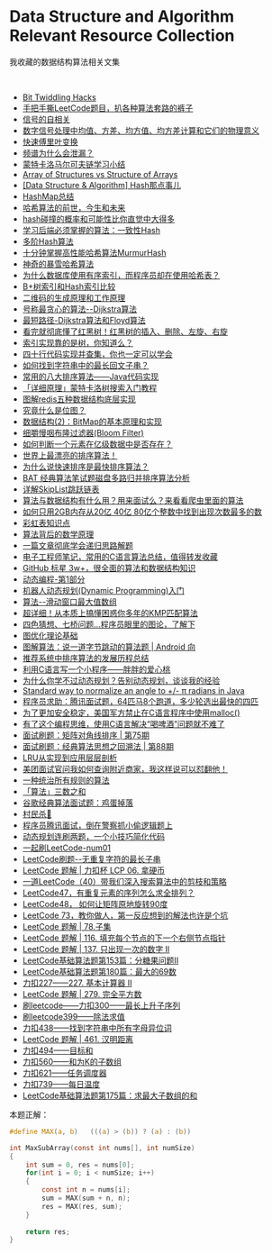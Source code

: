 # Data Structure and Algorithm Relevant Resource Collection
我收藏的数据结构算法相关文集

<br />

- [Bit Twiddling Hacks](http://graphics.stanford.edu/~seander/bithacks.html)
- [手把手撕LeetCode题目，扒各种算法套路的裤子](https://github.com/labuladong/fucking-algorithm)
- [信号的自相关](https://www.toutiao.com/a6820477114291061251/)
- [数字信号处理中均值、方差、均方值、均方差计算和它们的物理意义](https://blog.csdn.net/wordwarwordwar/article/details/63251674)
- [快速傅里叶变换](https://blog.csdn.net/u012531536/article/details/82530285)
- [频谱为什么会泄漏？](https://www.toutiao.com/a6788812208227746317/)
- [蒙特卡洛马尔可夫链学习小结](https://www.toutiao.com/a6822456838559105540/)
- [Array of Structures vs Structure of Arrays](https://blog.csdn.net/ryfdizuo/article/details/9876289)
- [\[Data Structure & Algorithm\] Hash那点事儿](https://www.cnblogs.com/maybe2030/p/4719267.html)
- [HashMap总结](https://www.toutiao.com/a6789806100687356423/)
- [哈希算法的前世，今生和未来](https://www.toutiao.com/i6588799602516820487)
- [hash碰撞的概率和可能性比你直觉中大得多](https://www.toutiao.com/a6814310785477509636/)
- [学习后端必须掌握的算法：一致性Hash](https://www.toutiao.com/a6666428704681361931)
- [多阶Hash算法](https://www.toutiao.com/i6765283491094462988/)
- [十分钟掌握高性能哈希算法MurmurHash](https://www.toutiao.com/a6761801088178848269/)
- [神奇的暴雪哈希算法](https://www.toutiao.com/a6745681287471694340/)
- [为什么数据库使用有序索引，而程序员却在使用哈希表？](https://www.toutiao.com/i6772835169763066375/)
- [B+树索引和Hash索引比较](https://www.toutiao.com/i6621134277289443848)
- [二维码的生成原理和工作原理](https://www.toutiao.com/i6610076801991442958)
- [号称最贪心的算法--Dijkstra算法](https://www.toutiao.com/a6747955740704522760/)
- [最短路径-Dijkstra算法和Floyd算法](https://www.toutiao.com/a6730185114266894856)
- [看完就彻底懂了红黑树！红黑树的插入、删除、左旋、右旋](https://www.toutiao.com/a6771578008592450061/)
- [索引实现靠的是树，你知道么？](https://www.toutiao.com/a6783604636193391108/)
- [四十行代码实现并查集，你也一定可以学会](https://www.toutiao.com/a6821479403835359751/)
- [如何找到字符串中的最长回文子串？](https://blog.csdn.net/csdnnews/article/details/82920678)
- [常用的八大排序算法——Java代码实现](https://www.toutiao.com/i6609876623455945219)
- [「详细原理」蒙特卡洛树搜索入门教程](https://www.toutiao.com/a6788317604403479052/)
- [图解redis五种数据结构底层实现](https://www.toutiao.com/a6767152330870620676/)
- [究竟什么是位图？](https://www.toutiao.com/a6635969936416047629)
- [数据结构(2)：BitMap的基本原理和实现](https://www.toutiao.com/a6750056805243552270/)
- [细嚼慢咽布隆过滤器(Bloom Filter)](https://www.toutiao.com/a6696450926237975051)
- [如何判断一个元素在亿级数据中是否存在？](https://www.toutiao.com/a6660703104977076750)
- [世界上最漂亮的排序算法！](https://www.toutiao.com/a6673821352278884876/)
- [为什么说快速排序是最快排序算法？](https://www.toutiao.com/a6751314863827452429/)
- [BAT 经典算法笔试题磁盘多路归并排序算法分析](https://www.toutiao.com/a6647346600018444813)
- [详解SkipList跳跃链表](https://www.toutiao.com/a6796096424116224516/)
- [算法与数据结构有什么用？用来面试么？来看看爬虫里面的算法](https://www.toutiao.com/a6697564360186790411)
- [如何只用2GB内存从20亿 40亿 80亿个整数中找到出现次数最多的数](https://www.toutiao.com/a6699568003001877000)
- [彩虹表知识点](https://www.toutiao.com/a6700345554993414659)
- [算法背后的数学原理](https://www.toutiao.com/i6531148094367597069/)
- [一篇文章彻底学会递归思路解题](https://www.toutiao.com/a6794029275667235332/)
- [电子工程师笔记，常用的C语言算法总结，值得转发收藏](https://www.toutiao.com/a6707810577844011524)
- [GitHub 标星 3w+，很全面的算法和数据结构知识](https://toutiao.com/group/6720885496702042638/)
- [动态编程-第1部分](https://www.toutiao.com/a6820867901092790787/)
- [机器人动态规划(Dynamic Programming)入门](https://www.toutiao.com/a6822206094392164878/)
- [算法--滑动窗口最大值数组](https://www.toutiao.com/i6723898482559549959)
- [超详细！从本质上搞懂困惑你多年的KMP匹配算法](https://www.toutiao.com/a6798774228393918988/)
- [四色猜想、七桥问题…程序员眼里的图论，了解下](https://www.toutiao.com/i6534572938727784968/)
- [图优化理论基础](https://www.toutiao.com/i6508166080081428995/)
- [图解算法：说一道字节跳动的算法题 | Android 向](https://www.toutiao.com/a6727186302137041416)
- [推荐系统中排序算法的发展历程总结](https://www.toutiao.com/a6742414337744306701/)
- [利用C语言写一个小程序——胖胖的爱心桃](https://www.toutiao.com/a6751694181795627523/)
- [为什么你学不过动态规划？告别动态规划，谈谈我的经验](https://blog.csdn.net/m0_37907797/article/details/103231054)
- [Standard way to normalize an angle to +/- π radians in Java](https://stackoverflow.com/questions/24234609/standard-way-to-normalize-an-angle-to-π-radians-in-java)
- [程序员求助：腾讯面试题，64匹马8个跑道，多少轮选出最快的四匹](https://www.toutiao.com/i6712396604751495684/)
- [为了更加安全稳定，美国军方禁止在C语言程序中使用malloc()](https://www.toutiao.com/i6702704178403213838/)
- [有了这个编程思维，使用C语言解决“喝啤酒”问题就不难了](https://www.toutiao.com/a6694076771999941124/)
- [面试刷题：矩阵对角线排序 | 第75期](https://www.toutiao.com/a6814726176087474699/)
- [面试刷题：经典算法思想之回溯法 | 第88期](https://www.toutiao.com/a6821776909420986894/)
- [LRU从实现到应用层层剖析](https://www.toutiao.com/a6814994327425516036/)
- [美团面试官问我如何查询附近商家，我这样说可以怼翻他！](https://www.toutiao.com/a6817003686108070414/)
- [一种统治所有规则的算法](https://www.toutiao.com/a6825306743799546372/)
- [「算法」三数之和](https://www.toutiao.com/a6824711640957583879/)
- [谷歌经典算法面试题：鸡蛋掉落](https://www.toutiao.com/a6831811161046909448/)
- [村民杀🐶](https://bbs.csdn.net/topics/40308006)
- [程序员腾讯面试，倒在警察抓小偷逻辑题上](https://www.toutiao.com/a6664913656876106243)
- [动态规划连刷两题，一个小技巧简化代码](https://www.toutiao.com/a6828339776404324868/)
- [一起刷LeetCode-num01](https://mp.weixin.qq.com/s/zz3WQvnwoGLg58SCRn7YjA)
- [LeetCode刷题--无重复字符的最长子串](https://www.toutiao.com/a6799246199313400332/)
- [LeetCode 题解 | 力扣杯 LCP 06. 拿硬币](https://www.toutiao.com/a6825422369729806851/)
- [一道LeetCode（40）带我们深入搜索算法中的剪枝和策略](https://www.toutiao.com/i6804264996227252743/)
- [LeetCode47，有重复元素的序列怎么求全排列？](https://www.toutiao.com/a6812387964971123203/)
- [LeetCode48， 如何让矩阵原地旋转90度](https://www.toutiao.com/a6814792593088446979/)
- [LeetCode 73，教你做人，第一反应想到的解法也许是个坑](https://www.toutiao.com/a6833929824008929800/)
- [LeetCode 题解 | 78.子集](https://www.toutiao.com/a6813999174061654539/)
- [LeetCode 题解 | 116. 填充每个节点的下一个右侧节点指针](https://www.toutiao.com/a6816523994578027020/)
- [LeetCode 题解 | 137. 只出现一次的数字 II](https://www.toutiao.com/a6805077505867776516/)
- [LeetCode基础算法题第153篇：分糖果问题II](https://www.toutiao.com/a6725252066148631051/)
- [LeetCode基础算法题第180篇：最大的69数](https://www.toutiao.com/a6823175299723690500/)
- [力扣227——227. 基本计算器 II](https://www.toutiao.com/a6802777591641014791/)
- [LeetCode 题解 | 279. 完全平方数](https://www.toutiao.com/a6820340627813696008/)
- [刷leetcode——力扣300——最长上升子序列](https://www.toutiao.com/a6781427623433077251/)
- [刷leetcode399——除法求值](https://www.toutiao.com/a6788855826237882891/)
- [力扣438——找到字符串中所有字母异位词](https://www.toutiao.com/a6792093022675796492/)
- [LeetCode 题解 | 461. 汉明距离](https://www.toutiao.com/i6823987167295963660/)
- [力扣494——目标和](https://www.toutiao.com/a6794653825224409604/)
- [力扣560——和为K的子数组](https://www.toutiao.com/a6794967020635947534/)
- [力扣621——任务调度器](https://www.toutiao.com/a6795724124036530695/)
- [力扣739——每日温度](https://www.toutiao.com/a6796891527403536909/)
- [LeetCode基础算法题第175篇：求最大子数组的和](https://www.toutiao.com/a6773930629441520142/)

本题正解：

```c
#define MAX(a, b)   (((a) > (b)) ? (a) : (b))

int MaxSubArray(const int nums[], int numSize)
{
    int sum = 0, res = nums[0];
    for(int i = 0; i < numSize; i++)
    {
        const int n = nums[i];
        sum = MAX(sum + n, n);
        res = MAX(res, sum);
    }
    
    return res;
}

```



